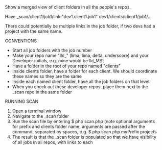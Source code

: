 Show a merged view of client folders in all the people's repos.

Have 
_scan/client1/job1/link:"dev1.client1.job1"
dev1/clients/client1/job1/...


There could potentially be multiple links in the job folder, if two devs had a project with the same name.

CONVENTIONS

- Start all job folders with the job number
- Make your repo name "lld_" (lima, lima, delta, underscore) and your Developer initials, e.g. mine would be lld_MSt
- Have a folder in the root of your repo named "clients"
- Inside clients folder, have a folder for each client. We should coordinate these names so they are the same
- Inside each named client folder, have all the job folders on that level
- When you check out these developer repos, place them next to the _scan repo in the same folder


RUNNING SCAN

1. Open a terminal window
2. Navigate to the _scan folder
3. Run the scan file by entering
$ php scan.php
(note optional arguments for prefix and clients folder name, arguments are passed after the command, separated by spaces, e.g.
$ php scan.php myPrefix projects
4. The result is that the _scan folder is populated so that we have visibility of all jobs in all repos, with links to each



